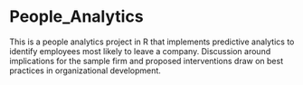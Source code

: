 # People_Analytics
This is a people analytics project in R that implements predictive analytics to identify employees most likely to leave a company. Discussion around implications for the sample firm and proposed interventions draw on best practices in organizational development.
